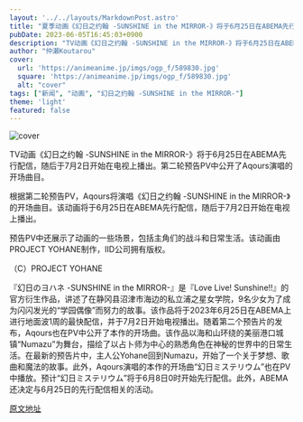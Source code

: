 ```yaml
---
layout: '../../layouts/MarkdownPost.astro'
title: "夏季动画《幻日之约翰 -SUNSHINE in the MIRROR-》将于6月25日在ABEMA先行配信！Aqours演唱的OP曲目在第二轮预告PV中公开"
pubDate: 2023-06-05T16:45:03+0900
description: "TV动画《幻日之约翰 -SUNSHINE in the MIRROR-》将于6月25日在ABEMA先行配信，随后于7月2日开始在电视上播出。第二轮预告PV中公开了Aqours演唱的开场曲目。"
author: "仲瀬Koutarou"
cover:
  url: 'https://animeanime.jp/imgs/ogp_f/589830.jpg'
  square: 'https://animeanime.jp/imgs/ogp_f/589830.jpg'
  alt: "cover"
tags: ["新闻", "动画", "幻日之约翰 -SUNSHINE in the MIRROR-"]
theme: 'light'
featured: false
---
```


![cover](https://animeanime.jp/imgs/ogp_f/589830.jpg)

TV动画《幻日之约翰 -SUNSHINE in the MIRROR-》将于6月25日在ABEMA先行配信，随后于7月2日开始在电视上播出。第二轮预告PV中公开了Aqours演唱的开场曲目。

根据第二轮预告PV，Aqours将演唱《幻日之约翰 -SUNSHINE in the MIRROR-》的开场曲目。该动画将于6月25日在ABEMA先行配信，随后于7月2日开始在电视上播出。

预告PV中还展示了动画的一些场景，包括主角们的战斗和日常生活。该动画由PROJECT YOHANE制作，IID公司拥有版权。

（C）PROJECT YOHANE

『幻日のヨハネ -SUNSHINE in the MIRROR-』是『Love Live! Sunshine!!』的官方衍生作品，讲述了在静冈县沼津市海边的私立浦之星女学院，9名少女为了成为闪闪发光的“学园偶像”而努力的故事。该作品将于2023年6月25日在ABEMA上进行地面波1周的最快配信，并于7月2日开始电视播出。随着第二个预告片的发布，Aqours也在PV中公开了本作的开场曲。该作品以海和山环绕的美丽港口城镇“Numazu”为舞台，描绘了以占卜师为中心的熟悉角色在神秘的世界中的日常生活。在最新的预告片中，主人公Yohane回到Numazu，开始了一个关于梦想、歌曲和魔法的故事。此外，Aqours演唱的本作的开场曲“幻日ミステリウム”也在PV中播放。预计“幻日ミステリウム”将于6月8日0时开始先行配信。此外，ABEMA还决定与6月25日的先行配信相关的活动。

  [原文地址](https://animeanime.jp/article/2023/06/05/77743.html)